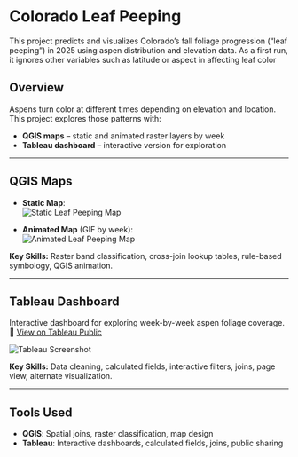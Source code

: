 # Colorado Leaf Peeping

This project predicts and visualizes Colorado’s fall foliage progression (“leaf peeping”) in 2025 using aspen distribution and elevation data.  As a first run, it ignores other variables such as latitude or aspect in affecting leaf color 

## Overview
Aspens turn color at different times depending on elevation and location.  
This project explores those patterns with:
- **QGIS maps** – static and animated raster layers by week
- **Tableau dashboard** – interactive version for exploration

---

## QGIS Maps
- **Static Map**:  
  ![Static Leaf Peeping Map](outputs/leaf_peeping_map.png)

- **Animated Map** (GIF by week):  
  ![Animated Leaf Peeping Map](outputs/leaf_peeping_map.gif)

**Key Skills:** Raster band classification, cross-join lookup tables, rule-based symbology, QGIS animation.

---

## Tableau Dashboard
Interactive dashboard for exploring week-by-week aspen foliage coverage.  
🔗 [View on Tableau Public]([https://public.tableau.com/app/profile/your_link_here](https://public.tableau.com/shared/BG65R37WJ?:display_count=n&:origin=viz_share_link))

![Tableau Screenshot](outputs/tableau_screenshot.png)

**Key Skills:** Data cleaning, calculated fields, interactive filters, joins, page view, alternate visualization.

---

## Tools Used
- **QGIS**: Spatial joins, raster classification, map design
- **Tableau**: Interactive dashboards, calculated fields, joins, public sharing
